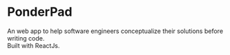 # PonderPad

An web app to help software engineers conceptualize their solutions before writing code.  
Built with ReactJs.
